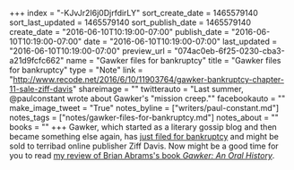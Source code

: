 +++
index = "-KJvJr2I6j0DjrfdirLY"
sort_create_date = 1465579140
sort_last_updated = 1465579140
sort_publish_date = 1465579140
create_date = "2016-06-10T10:19:00-07:00"
publish_date = "2016-06-10T10:19:00-07:00"
date = "2016-06-10T10:19:00-07:00"
last_updated = "2016-06-10T10:19:00-07:00"
preview_url = "074ac0eb-6f25-0230-cba3-a21d9fcfc662"
name = "Gawker files for bankruptcy"
title = "Gawker files for bankruptcy"
type = "Note"
link = "http://www.recode.net/2016/6/10/11903764/gawker-bankruptcy-chapter-11-sale-ziff-davis"
shareimage = ""
twitterauto = "Last summer, @paulconstant wrote about Gawker's \"mission creep.\""
facebookauto = ""
make_image_tweet = "True"
notes_byline = ["writers/paul-constant.md"]
notes_tags = ["notes/gawker-files-for-bankruptcy.md"]
notes_about = ""
books = ""
+++
Gawker, which started as a literary gossip blog and then became something else again, has [just filed for bankruptcy](http://www.recode.net/2016/6/10/11903764/gawker-bankruptcy-chapter-11-sale-ziff-davis) and might be sold to terribad online publisher Ziff Davis. Now might be a good time for you to read [my review of Brian Abrams's book *Gawker: An Oral History*](http://seattlereviewofbooks.com/reviews/who-gawks-at-the-gawkers/).